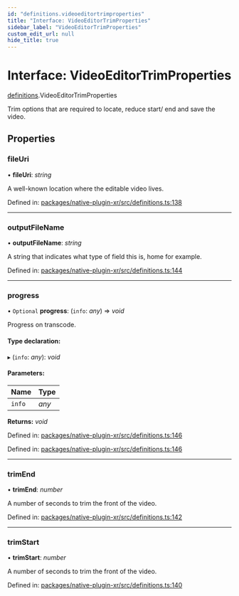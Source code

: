 ```yaml
---
id: "definitions.videoeditortrimproperties"
title: "Interface: VideoEditorTrimProperties"
sidebar_label: "VideoEditorTrimProperties"
custom_edit_url: null
hide_title: true
---
```


# Interface: VideoEditorTrimProperties

[definitions](../modules/definitions.md).VideoEditorTrimProperties

Trim options that are required to locate, reduce start/ end and save the video.

## Properties

### fileUri

• **fileUri**: *string*

A well-known location where the editable video lives.

Defined in: [packages/native-plugin-xr/src/definitions.ts:138](https://github.com/xr3ngine/xr3ngine/blob/77d12cea0/packages/native-plugin-xr/src/definitions.ts#L138)

___

### outputFileName

• **outputFileName**: *string*

A string that indicates what type of field this is, home for example.

Defined in: [packages/native-plugin-xr/src/definitions.ts:144](https://github.com/xr3ngine/xr3ngine/blob/77d12cea0/packages/native-plugin-xr/src/definitions.ts#L144)

___

### progress

• `Optional` **progress**: (`info`: *any*) => *void*

Progress on transcode.

#### Type declaration:

▸ (`info`: *any*): *void*

#### Parameters:

Name | Type |
:------ | :------ |
`info` | *any* |

**Returns:** *void*

Defined in: [packages/native-plugin-xr/src/definitions.ts:146](https://github.com/xr3ngine/xr3ngine/blob/77d12cea0/packages/native-plugin-xr/src/definitions.ts#L146)

Defined in: [packages/native-plugin-xr/src/definitions.ts:146](https://github.com/xr3ngine/xr3ngine/blob/77d12cea0/packages/native-plugin-xr/src/definitions.ts#L146)

___

### trimEnd

• **trimEnd**: *number*

A number of seconds to trim the front of the video.

Defined in: [packages/native-plugin-xr/src/definitions.ts:142](https://github.com/xr3ngine/xr3ngine/blob/77d12cea0/packages/native-plugin-xr/src/definitions.ts#L142)

___

### trimStart

• **trimStart**: *number*

A number of seconds to trim the front of the video.

Defined in: [packages/native-plugin-xr/src/definitions.ts:140](https://github.com/xr3ngine/xr3ngine/blob/77d12cea0/packages/native-plugin-xr/src/definitions.ts#L140)
